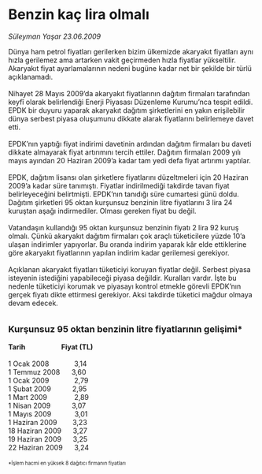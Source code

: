 # Benzin kaç lira olmalı

*Süleyman Yaşar 23.06.2009*

<div class="taraf_structure_2col_1zq">
<div class="margen_n">



 <p>Dünya ham petrol fiyatları gerilerken bizim ülkemizde akaryakıt fiyatları aynı hızla gerilemez ama artarken vakit geçirmeden hızla fiyatlar yükseltilir. Akaryakıt fiyat ayarlamalarının nedeni bugüne kadar net bir şekilde bir türlü açıklanamadı. <br/><br/>Nihayet 28 Mayıs 2009’da akaryakıt fiyatlarının dağıtım firmaları tarafından keyfî olarak belirlendiği Enerji Piyasası Düzenleme Kurumu’nca tespit edildi. EPDK bir duyuru yaparak akaryakıt dağıtım şirketlerini en yakın erişilebilir dünya serbest piyasa oluşumunu dikkate alarak fiyatlarını belirlemeye davet etti. <br/><br/>EPDK’nın yaptığı fiyat indirimi davetinin ardından dağıtım firmaları bu daveti dikkate almayarak fiyat artırımını tercih ettiler. Dağıtım firmaları 2009 yılı mayıs ayından 20 Haziran 2009’a kadar tam yedi defa fiyat artırımı yaptılar. <br/><br/>EPDK, dağıtım lisansı olan şirketlere fiyatlarını düzeltmeleri için 20 Haziran 2009’a kadar süre tanımıştı. Fiyatlar indirilmediği takdirde tavan fiyat belirleyeceğini belirtmişti. EPDK’nın tanıdığı süre cumartesi günü doldu. Dağıtım şirketleri 95 oktan kurşunsuz benzinin litre fiyatlarını 3 lira 24 kuruştan aşağı indirmediler. Olması gereken fiyat bu değil. <br/><br/>Vatandaşın kullandığı 95 oktan kurşunsuz benzinin fiyatı 2 lira 92 kuruş olmalı. Çünkü akaryakıt dağıtım firmaları çok araçlı tüketicilere yüzde 10’a ulaşan indirimler yapıyorlar. Bu oranda indirim yaparak kâr elde ettiklerine göre akaryakıt fiyatlarının yapılan indirim kadar gerilemesi gerekiyor. <br/><br/>Açıklanan akaryakıt fiyatları tüketiciyi koruyan fiyatlar değil. Serbest piyasa isteyenin istediğini yapabileceği piyasa değildir. Kuralları vardır. İşte bu nedenle tüketiciyi korumak ve piyasayı kontrol etmekle görevli EPDK’nın gerçek fiyatı dikte ettirmesi gerekiyor. Aksi takdirde tüketici mağdur olmaya devam edecek.<b> <br/><br/><br/><font size="4">Kurşunsuz 95 oktan benzinin litre fiyatlarının gelişimi*</font></b><b><font size="4"> <br/></font><br/>Tarih                      Fiyat (TL)</b> <br/><br/>1 Ocak 2008             3,14 <br/>1 Temmuz 2008      3,60 <br/>1 Ocak 2009             2,79 <br/>1 Şubat 2009           2,95 <br/>1 Mart 2009              2,89 <br/>1 Nisan 2009           3,07 <br/>1 Mayıs 2009            3,01 <br/>1 Haziran 2009        3,23 <br/>18 Haziran 2009      3,27 <br/>19 Haziran 2009      3,25 <br/>22 Haziran 2009      3,24 <br/><br/><font size="1">*İşlem hacmi en yüksek 8 dağıtıcı firmanın fiyatları</font></p>
<br/>
<br/>
<br/>



<br/>


<div id="taraf_not">
</div>

</div>


</div>
